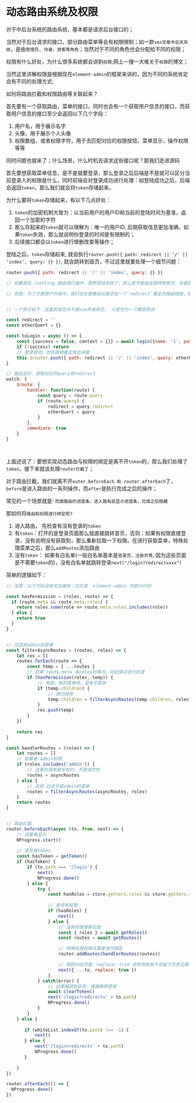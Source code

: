 # 动态路由系统及权限



对于中后台系统的路由系统，基本都是请求后台接口的；

当然对于后台请求的接口，部分路由菜单等会有权限限制；如一款`sms文章中后天系统`，是由`管理员, 作者，游客等角色`；当然对于不同的角色也会分配给不同的权限；



权限有什么好处，为什么很多系统都会讲到`权限`;网上一搜一大堆关于`权限`的博文；

当然这里讲解权限是根据现在`element-admin`的框架来讲的，因为不同的系统肯定会有不同的处理方式;



如何将路由拦截和权限路由等关联起来？



首先要有一个获取路由，菜单的接口，同时也会有一个获取用户信息的接口，而获取用户信息的接口至少会返回以下几个字段：

1. 用户名，用于展示名字
2. 头像，用于展示个人头像
3. 权限数组，或者权限字符，用于去匹配对应的权限按钮，菜单显示，操作权限等等



同时问题也就来了；什么场景，什么时机去请求这些接口呢？那我们走进源码



首先要想获取菜单信息，是不是就要登录，那么登录之后后端是不是就可以区分当前登录人的权限是什么，同时前端会对登录成功进行处理：如登陆成功之后，后端会返回`token`，那么我们就会将`token`存储起来。



为什么要将`token`存储起来，有以下几点好处：

1. `token`的加密机制大致为：以当前用户的用户ID和当前的登陆时间为基准，返回一个加密的字符
2. 那么存起来的`token`就可以理解为：唯一的用户ID, 后期获取信息更加准确，如果`token`失效，那么就说明你登录的时间是有限制的；
3. 后续接口都会以`token`进行增删改查等操作；



登陆之后，`token`存储起来, 就会执行`router.push({ path: redirect || '/' || 'index', query: {} })`, 就会跳转到首页，不过这里就要处理一个细节问题：



``` js
router.push({ path: redirect || '/' || 'index', query: {} })

// 如果我在 /setting 路由进行操作，突然登陆失效了，那么是不是就会跳转到首页，但是我们再次进行登录就会跳转到首页；这样的逻辑是没有问题的

// 但是，为了方便用户的操作，我们会在是路由后面添加一个`redirect`重定向路由链接，就算登陆失效，再次登录会先执行 `redirect`重定向链接，没有的话才会跳转到首页


// 一个例子如下：这里的规范并不是vue开发规范， 只是作为一个案例而讲

const redirect = ''
const otherQuert = {}

const toLogin = async () => {
    const {success = false, context = {}} = await login({name: '1', pass: '1'})
    if (!success) return
    // 登录成功，优先跳转重定向也米娜
    this.$router.push({ path: redirect || '/' || 'index', query: otherQuert })
}

// 路由监听，获取对应的query和redirect
watch: {
    $route: {
        handler: function(route) {
            const query = route.query
            if (route.query) {
                redirect = query.redirect
                otherQuert = query
            }
        },
        immediate: true
    }
}




```



上面述说了：要想实现动态路由与权限的绑定是离不开`token`的，那么我们处理了`token`，接下来就该处理`router拦截了`；

对于路由拦截，我们就离不开`outer.beforeEach 和 router.afterEach`了，`before`是进入路由的一系列操作，而`after`是执行完成之后的操作；

常见的一个场景就是: `页面路由的进度条，进入路有前显示进度条，完成之后隐藏`



那如何将`路由和权限进行绑定呢?`

1. 进入路由， 先检查有没有登录的`token`
2. 有`token`：打开的是登录页面那么就直接跳转首页，否则：如果有权限直接登录，没有说明没有获取到，那么重新拉取一下权限。在进行获取菜单，特殊处理菜单之后，那么`addRoutes`添加路由
3. 没有`token`： 如果有白名单(一般白名单基本是`登录页，注册页等`, 因为这些页面是不需要`token`的)，没有白名单就跳转登录`next("/login?redirect=xxx")`

简单的逻辑如下：

``` js
// 注意：以下代码没有完全编写：仅仅是 `element-admin`的部分代码

const hasPermission = (roles, route) => {
  if (route.meta && route.meta.roles) {
    return roles.some(role => route.meta.roles.includes(role))
  } else {
    return true
  }
}


// 过滤非admin的菜单
const filterAsyncRoutes = (routes, roles) => {
    let res = []
    routes.forEach(route => {
        const temp = { ...routes }
        // 如果 route.meta 有roles的情况，对此情况进行处理
        if (hasPermission(roles, temp)) {
            // 兜底，有的菜单吗，没有子菜单
            if (temp.children) {
                // 递归调用
                temp.children = filterAsyncRoutes(temp.children, roles)
            }
            res.push(temp)
        }
    })
    
    return res
}

const handlerRoutes = (roles) => {
    let routes = []
    // 如果是 admin权限 
    if (roles.includes('admin')) {
        // 这里的菜单是写死的，不是请求的
        routes = asyncRoutes
    } else {
        // 否则 过滤不是admin的菜单
        routes = filterAsyncRoutes(asyncRoutes, roles)
    }
    return routes
}


// 路由拦截
router.beforeEach(async (to, from, next) => {
    // 进度条显示
    NProgress.start()
    
    // 是否有token
    const hasToken = getToken()
    if (hasToken) {
        if (to.path === '/login') {
            next()
            NProgress.done() 
        } else {
            try {
                const hasRoles = store.getters.roles && store.getters.roles.length > 0
          
                // 是否有权限
                if (hasRoles) {
                    next()
                } else {
                    // 没有权限重新拉取
                    const { roles } = await getRoles()
                    const routes = await getRoutes()

                    // 特殊处理权限与菜单进行绑定
                    router.addRoutes(handlerRoutes(routes))

                    // 跳转对应页面，replace：true 这样导航就不会留下历史记录
                    next({ ...to, replace: true })
                }
            } catch(error) {
                // 如果捕获到异常，直接跳转登录
                await clearToken()
                next('/login?redirect=' + to.path)
                NProgress.done()
            }
        }
    } else {
        
       if (whiteList.indexOf(to.path) !== -1) {
           next()
       } else {
           next('/login>redirect=' + to.path)
           NProgress.done()
       }
        
    }
})

router.afterEach(() => {
  NProgress.done()
})
```



